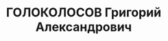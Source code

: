 ---
title: ГОЛОКОЛОСОВ Григорий Александрович
description: "Род. в 1913, Азово-Черноморский кр., Мечётинский р-н, Жлобенский с/с,\
  \ из крестьян, член ВЛКСМ с 1929 года, в 1936 году исключен из рядов ВЛКСМ. Учитель\
  \ \n  Обв. по ст.ст. 58-8 и 58-11 УК РСФСР. Приговор: выездная сессия ВК ВС СССР,\
  \ 13.06.1937 – ВМН с конфискацией имущества. \n  Реабилитирован ВК ВС СССР 08.03.1958\
  \ за отсутствием состава преступления"
---